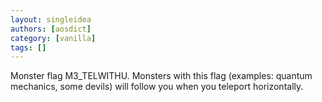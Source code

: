 ```yaml
---
layout: singleidea
authors: [aosdict]
category: [vanilla]
tags: []
---
```

Monster flag M3_TELWITHU. Monsters with this flag (examples: quantum mechanics, some devils) will follow you when you teleport horizontally.
